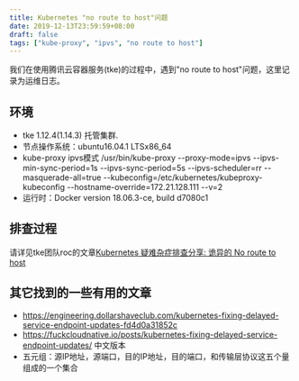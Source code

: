 ```yaml
---
title: Kubernetes "no route to host"问题
date: 2019-12-13T23:59:59+08:00
draft: false
tags: ["kube-proxy", "ipvs", "no route to host"]
---
```


我们在使用腾讯云容器服务(tke)的过程中，遇到"no route to host"问题，这里记录为运维日志。

## 环境

- tke 1.12.4(1.14.3) 托管集群.
- 节点操作系统：ubuntu16.04.1 LTSx86_64
- kube-proxy ipvs模式 /usr/bin/kube-proxy --proxy-mode=ipvs --ipvs-min-sync-period=1s --ipvs-sync-period=5s --ipvs-scheduler=rr --masquerade-all=true --kubeconfig=/etc/kubernetes/kubeproxy-kubeconfig --hostname-override=172.21.128.111 --v=2
- 运行时：Docker version 18.06.3-ce, build d7080c1

## 排查过程

请详见tke团队roc的文章[Kubernetes 疑难杂症排查分享: 诡异的 No route to host](https://imroc.io/posts/kubernetes/no-route-to-host/)

## 其它找到的一些有用的文章

- https://engineering.dollarshaveclub.com/kubernetes-fixing-delayed-service-endpoint-updates-fd4d0a31852c
- https://fuckcloudnative.io/posts/kubernetes-fixing-delayed-service-endpoint-updates/ 中文版本
- 五元组：源IP地址，源端口，目的IP地址，目的端口，和传输层协议这五个量组成的一个集合
